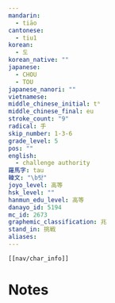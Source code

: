 ```yaml
---
mandarin:
  - tiāo
cantonese:
  - tiu1
korean:
  - 도
korean_native: ""
japanese:
  - CHOU
  - TOU
japanese_nanori: ""
vietnamese:
middle_chinese_initial: tʰ
middle_chinese_final: eu
stroke_count: "9"
radical: 手
skip_number: 1-3-6
grade_level: 5
pos: ""
english:
  - challenge authority
羅馬字: tau
韓文: "\b탓"
joyo_level: 高等
hsk_level: ""
hanmun_edu_level: 高等
danayo_id: 5194
mc_id: 2673
graphemic_classification: 兆
stand_in: 挑戦
aliases:
---
```

```meta-bind-embed
[[nav/char_info]]
```

# Notes
